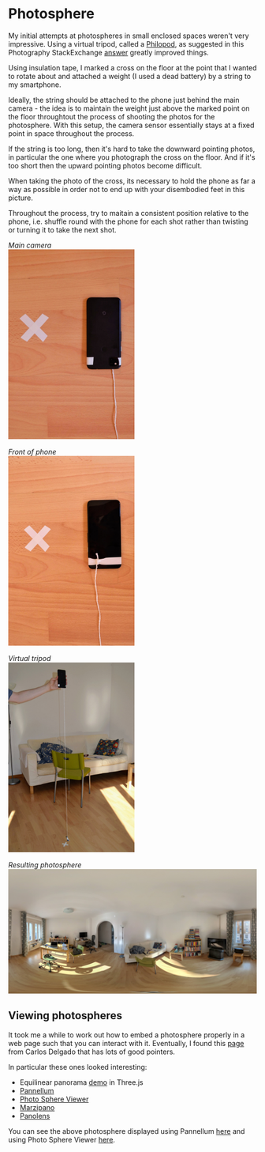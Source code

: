 Photosphere
===========

My initial attempts at photospheres in small enclosed spaces weren't very impressive. Using a virtual tripod, called a [Philopod](https://www.philohome.com/tripod/shooting.htm), as suggested in this Photography StackExchange [answer](https://photo.stackexchange.com/a/87775/99736) greatly improved things.

Using insulation tape, I marked a cross on the floor at the point that I wanted to rotate about and attached a weight (I used a dead battery) by a string to my smartphone.

Ideally, the string should be attached to the phone just behind the main camera - the idea is to maintain the weight just above the marked point on the floor throughtout the process of shooting the photos for the photosphere. With this setup, the camera sensor essentially stays at a fixed point in space throughout the process.

If the string is too long, then it's hard to take the downward pointing photos, in particular the one where you photograph the cross on the floor. And if it's too short then the upward pointing photos become difficult.

When taking the photo of the cross, its necessary to hold the phone as far a way as possible in order not to end up with your disembodied feet in this picture.

Throughout the process, try to maitain a consistent position relative to the phone, i.e. shuffle round with the phone for each shot rather than twisting or turning it to take the next shot.

_Main camera_  
<a href="camera-back.jpg"><img width="256" height="384" src="camera-back.jpg"></a>

_Front of phone_  
<a href="camera-front.jpg"><img width="256" height="384" src="camera-front.jpg"></a>

_Virtual tripod_  
<a href="plumb-line.jpg"><img width="256" height="384" src="plumb-line.jpg"></a>

_Resulting photosphere_  
![photosphere](photosphere.jpg)

Viewing photospheres
--------------------

It took me a while to work out how to embed a photosphere properly in a web page such that you can interact with it. Eventually, I found this [page](https://ourcodeworld.com/articles/read/843/top-7-best-360-degrees-equirectangular-image-viewer-javascript-plugins) from Carlos Delgado that has lots of good pointers.

In particular these ones looked interesting:

* Equilinear panorama [demo](https://threejs.org/examples/#webgl_panorama_equirectangular) in Three.js
* [Pannellum](https://pannellum.org/documentation/examples/simple-example/)
* [Photo Sphere Viewer](https://photo-sphere-viewer.js.org/)
* [Marzipano](https://www.marzipano.net/demos.html)
* [Panolens](https://pchen66.github.io/Panolens/#Example)

You can see the above photosphere displayed using Pannellum [here](https://george-hawkins.github.io/photosphere/photosphere-pannellum.html) and using Photo Sphere Viewer [here](https://george-hawkins.github.io/photosphere/photosphere-psv.html).
